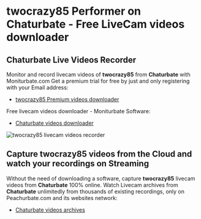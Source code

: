 # twocrazy85 Performer on Chaturbate - Free LiveCam videos downloader

## Chaturbate Live Videos Recorder

Monitor and record livecam videos of **twocrazy85** from **Chaturbate** with Moniturbate.com
Get a premium trial for free by just and only registering with your Email address:
* [twocrazy85 Premium videos downloader](https://moniturbate.com/request-demo-licence-key.html)

Free livecam videos downloader - Moniturbate Software:
* [Chaturbate videos downloader](https://moniturbate.com/moniturbate-download-software.html)

![twocrazy85 livecam videos recorder](https://peachurnet.com/templates/moniturbate-software.png)


## Capture twocrazy85 videos from the Cloud and watch your recordings on Streaming

Without the need of downloading a software, capture **twocrazy85** livecam videos from **Chaturbate** 100% online.
Watch Livecam archives from **Chaturbate** unlimitedly from thousands of existing recordings, only on Peachurbate.com and its websites network:
* [Chaturbate videos archives](https://peachurnet.com/)